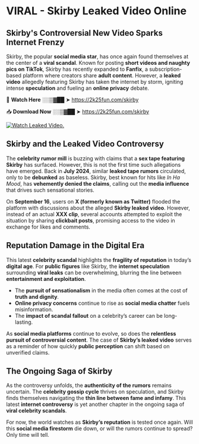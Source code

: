 # VIRAL - Skirby Leaked Video Online

## **Skirby's Controversial New Video Sparks Internet Frenzy**  

Skirby, the popular **social media star**, has once again found themselves at the center of a **viral scandal**. Known for posting **short videos and naughty pics on TikTok**, Skirby has recently expanded to **Fanfix**, a subscription-based platform where creators share **adult content**. However, a **leaked video** allegedly featuring Skirby has taken the internet by storm, igniting intense **speculation** and fueling an **online privacy** debate.  

🔴 **Watch Here** ░░▒▓██ ➤ https://2k25fun.com/skirby  

📥 **Download Now** ░░▒▓██ ➤ https://2k25fun.com/skirby  

[![Watch Leaked Video.](https://miro.medium.com/v2/resize:fit:828/format:webp/1*cilzJN44JGOrTw9NJCrNHA.gif "Watch Leaked Video")](https://2k25fun.com/skirby)

## **Skirby and the Leaked Video Controversy**  

The **celebrity rumor mill** is buzzing with claims that a **sex tape featuring Skirby** has surfaced. However, this is not the first time such allegations have emerged. Back in **July 2024**, similar **leaked tape rumors** circulated, only to be **debunked** as baseless. Skirby, best known for hits like *In Ha Mood*, has **vehemently denied the claims**, calling out the **media influence** that drives such sensational stories.  

On **September 16**, users on **X (formerly known as Twitter)** flooded the platform with discussions about the alleged **Skirby leaked video**. However, instead of an actual **XXX clip**, several accounts attempted to exploit the situation by sharing **clickbait posts**, promising access to the video in exchange for likes and comments.  

## **Reputation Damage in the Digital Era**  

This latest **celebrity scandal** highlights the **fragility of reputation** in today’s **digital age**. For **public figures** like Skirby, the **internet speculation** surrounding **viral leaks** can be overwhelming, blurring the line between **entertainment and exploitation**.  

- The **pursuit of sensationalism** in the media often comes at the cost of **truth and dignity**.  
- **Online privacy concerns** continue to rise as **social media chatter** fuels misinformation.  
- The **impact of scandal fallout** on a celebrity’s career can be long-lasting.  

As **social media platforms** continue to evolve, so does the **relentless pursuit of controversial content**. The case of **Skirby’s leaked video** serves as a reminder of how quickly **public perception** can shift based on unverified claims.  

## **The Ongoing Saga of Skirby**  

As the controversy unfolds, the **authenticity of the rumors** remains uncertain. The **celebrity gossip cycle** thrives on speculation, and Skirby finds themselves navigating the **thin line between fame and infamy**. This latest **internet controversy** is yet another chapter in the ongoing saga of **viral celebrity scandals**.  

For now, the world watches as **Skirby’s reputation** is tested once again. Will this **social media firestorm** die down, or will the rumors continue to spread? Only time will tell.